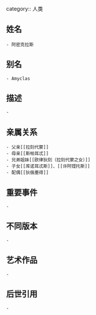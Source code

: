 category:: 人类
## 姓名
	- 阿密克拉斯
## 别名
	- Amyclas
## 描述
	-
## 亲属关系
	- 父亲[[拉刻代蒙]]
	- 母亲[[斯帕耳忒]]
	- 兄弟姐妹[[欧律狄刻（拉刻代蒙之女）]]
	- 子女[[库诺耳忒斯]]、[[许阿铿托斯]]
	- 配偶[[狄俄墨得]]
## 重要事件
	-
## 不同版本
	-
## 艺术作品
	-
## 后世引用
	-
